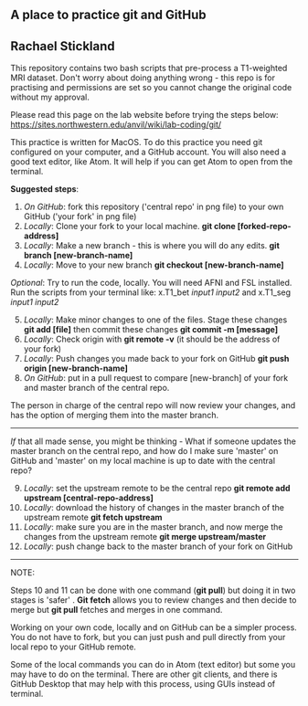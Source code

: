 A place to practice git and GitHub
--------------
Rachael Stickland
--------------

This repository contains two bash scripts that pre-process a T1-weighted MRI dataset.
Don't worry about doing anything wrong - this repo is for practising and permissions are set so you cannot change the original code without my approval. 

Please read this page on the lab website before trying the steps below: https://sites.northwestern.edu/anvil/wiki/lab-coding/git/

This practice is written for MacOS.
To do this practice you need git configured on your computer, and a GitHub account. 
You will also need a good text editor, like Atom. It will help if you can get Atom to open from the terminal. 

**Suggested steps**:

1. *On GitHub*: fork this repository ('central repo' in png file) to your own GitHub ('your fork' in png file)
2. *Locally*: Clone your fork to your local machine.   **git clone [forked-repo-address]**
3. *Locally*: Make a new branch  - this is where you will do any edits. **git branch [new-branch-name]**
4. *Locally*: Move to your new branch **git checkout [new-branch-name]**

*Optional*: Try to run the code, locally. You will need AFNI and FSL installed. Run the scripts from your terminal like:
x.T1_bet *input1* *input2* and x.T1_seg *input1* *input2*

5. *Locally*: Make minor changes to one of the files. Stage these changes **git add [file]** then commit these changes **git commit -m [message]**
6. *Locally*: Check origin with **git remote -v** (it should be the address of your fork)
7. *Locally*: Push changes you made back to your fork on GitHub  **git push origin [new-branch-name]** 
8. *On GitHub*: put in a pull request to compare [new-branch] of your fork and master branch of the central repo. 

The person in charge of the central repo will now review your changes, and has the option of merging them into the master branch.

-------------

*If* that all made sense, you might be thinking - What if someone updates the master branch on the central repo, and  how do I make sure 'master' on GitHub and 'master' on my local machine is up to date with the central repo?

9.  *Locally*: set the upstream remote to be the central repo  **git remote add upstream [central-repo-address]**
10. *Locally*: download the history of changes in the master branch of the upstream remote   **git fetch upstream**
11. *Locally*: make sure you are in the master branch, and now merge the changes from the upstream remote  **git merge upstream/master**
12. *Locally*: push change back to the master branch of your fork on GitHub

--------------

NOTE:

Steps 10 and 11 can be done with one command (**git pull**) but doing it in two stages is 'safer' . **Git fetch** allows you to review changes and then decide to merge but **git pull** fetches and merges in one command.

Working on your own code, locally and on GitHub can be a simpler process. You do not have to fork, but you can just push and pull directly from your local repo to your GitHub remote. 

Some of the local commands you can do in Atom (text editor) but some you may have to do on the terminal. 
There are other git clients, and there is GitHub Desktop that may help with this process, using GUIs instead of terminal.






